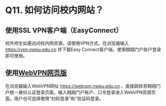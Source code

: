 # Q11. 如何访问校内网站？

## 使用SSL VPN客户端（EasyConnect）

校外师生如需访问校内网资源，请使用VPN方式。在浏览器输入 https://vpn.nwpu.edu.cn 并下载Easy Connect客户端，使用翱翔门户账户登录即可使用。

## 使用[WebVPN网页版](https://webvpn.nwpu.edu.cn)

在浏览器输入WebVPN网址 https://webvpn.nwpu.edu.cn ，直接跳转至翱翔门户统一身份认证登录页面，输入翱翔门户账户、口令登录进入WebVPN资源页面。用户也可选择使用“扫码登录”和“验证码登录。
